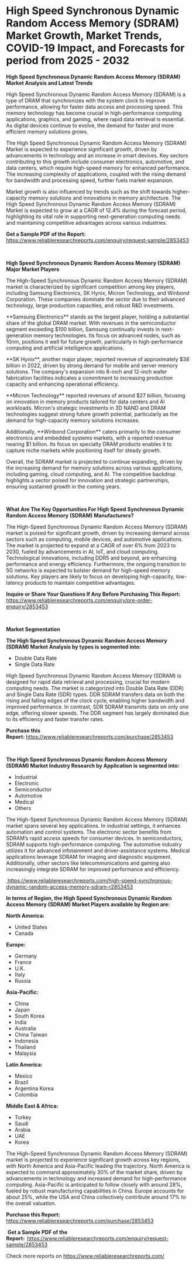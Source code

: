 <p><h1>High Speed Synchronous Dynamic Random Access Memory (SDRAM) Market Growth, Market Trends, COVID-19 Impact, and Forecasts for period from 2025 - 2032</h1></p><p><strong>High Speed Synchronous Dynamic Random Access Memory (SDRAM) Market Analysis and Latest Trends</strong></p>
<p><p>High Speed Synchronous Dynamic Random Access Memory (SDRAM) is a type of DRAM that synchronizes with the system clock to improve performance, allowing for faster data access and processing speed. This memory technology has become crucial in high-performance computing applications, graphics, and gaming, where rapid data retrieval is essential. As digital devices continue to evolve, the demand for faster and more efficient memory solutions grows.</p><p>The High Speed Synchronous Dynamic Random Access Memory (SDRAM) Market is expected to experience significant growth, driven by advancements in technology and an increase in smart devices. Key sectors contributing to this growth include consumer electronics, automotive, and data centers, which require high-speed memory for enhanced performance. The increasing complexity of applications, coupled with the rising demand for bandwidth and processing speed, further fuels market expansion. </p><p>Market growth is also influenced by trends such as the shift towards higher-capacity memory solutions and innovations in memory architecture. The High Speed Synchronous Dynamic Random Access Memory (SDRAM) Market is expected to grow at a CAGR of 12.4% during the forecast period, highlighting its vital role in supporting next-generation computing needs and maintaining competitive advantages across various industries.</p></p>
<p><strong>Get a Sample PDF of the Report:&nbsp;</strong> <a href="https://www.reliableresearchreports.com/enquiry/request-sample/2853453?utm_campaign=3034&utm_medium=2&utm_source=Github&utm_content=ia&utm_term=12032025&utm_id=high-speed-synchronous-dynamic-random-access-memory-sdram">https://www.reliableresearchreports.com/enquiry/request-sample/2853453</a></p>
<p>&nbsp;</p>
<p><strong>High Speed Synchronous Dynamic Random Access Memory (SDRAM) Major Market Players</strong></p>
<p><p>The High-Speed Synchronous Dynamic Random Access Memory (SDRAM) market is characterized by significant competition among key players, including Samsung Electronics, SK Hynix, Micron Technology, and Winbond Corporation. These companies dominate the sector due to their advanced technology, large production capacities, and robust R&D investments.</p><p>**Samsung Electronics** stands as the largest player, holding a substantial share of the global DRAM market. With revenues in the semiconductor segment exceeding $100 billion, Samsung continually invests in next-generation memory technologies. Its focus on advanced nodes, such as 10nm, positions it well for future growth, particularly in high-performance computing and artificial intelligence applications.</p><p>**SK Hynix**, another major player, reported revenue of approximately $38 billion in 2022, driven by strong demand for mobile and server memory solutions. The company's expansion into 8-inch and 12-inch wafer fabrication facilities indicates a commitment to increasing production capacity and enhancing operational efficiency.</p><p>**Micron Technology** reported revenues of around $27 billion, focusing on innovation in memory products tailored for data centers and AI workloads. Micron's strategic investments in 3D NAND and DRAM technologies suggest strong future growth potential, particularly as the demand for high-capacity memory solutions increases.</p><p>Additionally, **Winbond Corporation** caters primarily to the consumer electronics and embedded systems markets, with a reported revenue nearing $1 billion. Its focus on specialty DRAM products enables it to capture niche markets while positioning itself for steady growth.</p><p>Overall, the SDRAM market is projected to continue expanding, driven by the increasing demand for memory solutions across various applications, including gaming, cloud computing, and AI. The competitive backdrop highlights a sector poised for innovation and strategic partnerships, ensuring sustained growth in the coming years.</p></p>
<p>&nbsp;</p>
<p><strong>What Are The Key Opportunities For High Speed Synchronous Dynamic Random Access Memory (SDRAM) Manufacturers?</strong></p>
<p><p>The High-Speed Synchronous Dynamic Random Access Memory (SDRAM) market is poised for significant growth, driven by increasing demand across sectors such as computing, mobile devices, and automotive applications. The market is projected to expand at a CAGR of over 6% from 2023 to 2030, fueled by advancements in AI, IoT, and cloud computing. Technological innovations, including DDR5 and beyond, are enhancing performance and energy efficiency. Furthermore, the ongoing transition to 5G networks is expected to bolster demand for high-speed memory solutions. Key players are likely to focus on developing high-capacity, low-latency products to maintain competitive advantages.</p></p>
<p><strong>Inquire or Share Your Questions If Any Before Purchasing This Report:</strong> <a href="https://www.reliableresearchreports.com/enquiry/pre-order-enquiry/2853453?utm_campaign=3034&utm_medium=2&utm_source=Github&utm_content=ia&utm_term=12032025&utm_id=high-speed-synchronous-dynamic-random-access-memory-sdram">https://www.reliableresearchreports.com/enquiry/pre-order-enquiry/2853453</a></p>
<p>&nbsp;</p>
<p><strong>Market Segmentation</strong></p>
<p><strong>The High Speed Synchronous Dynamic Random Access Memory (SDRAM) Market Analysis by types is segmented into:</strong></p>
<p><ul><li>Double Data Rate</li><li>Single Data Rate</li></ul></p>
<p><p>High Speed Synchronous Dynamic Random Access Memory (SDRAM) is designed for rapid data retrieval and processing, crucial for modern computing needs. The market is categorized into Double Data Rate (DDR) and Single Data Rate (SDR) types. DDR SDRAM transfers data on both the rising and falling edges of the clock cycle, enabling higher bandwidth and improved performance. In contrast, SDR SDRAM transmits data on only one edge, offering slower speeds. The DDR segment has largely dominated due to its efficiency and faster transfer rates.</p></p>
<p><strong>Purchase this Report:&nbsp;</strong><a href="https://www.reliableresearchreports.com/purchase/2853453?utm_campaign=3034&utm_medium=2&utm_source=Github&utm_content=ia&utm_term=12032025&utm_id=high-speed-synchronous-dynamic-random-access-memory-sdram">https://www.reliableresearchreports.com/purchase/2853453</a></p>
<p>&nbsp;</p>
<p><strong>The High Speed Synchronous Dynamic Random Access Memory (SDRAM) Market Industry Research by Application is segmented into:</strong></p>
<p><ul><li>Industrial</li><li>Electronic</li><li>Semiconductor</li><li>Automotive</li><li>Medical</li><li>Others</li></ul></p>
<p><p>The High-Speed Synchronous Dynamic Random Access Memory (SDRAM) market spans several key applications. In industrial settings, it enhances automation and control systems. The electronic sector benefits from SDRAM’s rapid access speeds for consumer devices. In semiconductors, SDRAM supports high-performance computing. The automotive industry utilizes it for advanced infotainment and driver-assistance systems. Medical applications leverage SDRAM for imaging and diagnostic equipment. Additionally, other sectors like telecommunications and gaming also increasingly integrate SDRAM for improved performance and efficiency.</p></p>
<p><a href="https://www.reliableresearchreports.com/high-speed-synchronous-dynamic-random-access-memory-sdram-r2853453?utm_campaign=3034&utm_medium=2&utm_source=Github&utm_content=ia&utm_term=12032025&utm_id=high-speed-synchronous-dynamic-random-access-memory-sdram">&nbsp;https://www.reliableresearchreports.com/high-speed-synchronous-dynamic-random-access-memory-sdram-r2853453</a></p>
<p><strong>In terms of Region, the High Speed Synchronous Dynamic Random Access Memory (SDRAM) Market Players available by Region are:</strong></p>
<p>
    <p> <strong> North America: </strong>
        <ul>
            <li>United States</li>
            <li>Canada</li>
        </ul>
        </p> 
    <p> <strong> Europe: </strong>
        <ul>
            <li>Germany</li>
            <li>France</li>
            <li>U.K.</li>
            <li>Italy</li>
            <li>Russia</li>
        </ul>
        </p> 
    <p> <strong> Asia-Pacific: </strong>
        <ul>
            <li>China</li>
            <li>Japan</li>
            <li>South Korea</li>
            <li>India</li>
            <li>Australia</li>
            <li>China Taiwan</li>
            <li>Indonesia</li>
            <li>Thailand</li>
            <li>Malaysia</li>
        </ul>
        </p> 
    <p> <strong> Latin America: </strong>
        <ul>
            <li>Mexico</li>
            <li>Brazil</li>
            <li>Argentina Korea</li>
            <li>Colombia</li>
        </ul>
        </p> 
    <p> <strong> Middle East & Africa: </strong>
        <ul>
            <li>Turkey</li>
            <li>Saudi</li>
            <li>Arabia</li>
            <li>UAE</li>
            <li>Korea</li>
        </ul>
    </p>
    </p>
<p><p>The High-Speed Synchronous Dynamic Random Access Memory (SDRAM) market is projected to experience significant growth across key regions, with North America and Asia-Pacific leading the trajectory. North America is expected to command approximately 30% of the market share, driven by advancements in technology and increased demand for high-performance computing. Asia-Pacific is anticipated to follow closely with around 28%, fueled by robust manufacturing capabilities in China. Europe accounts for about 25%, while the USA and China collectively contribute around 17% to the overall valuation.</p></p>
<p><strong>Purchase this Report: </strong><a href="https://www.reliableresearchreports.com/purchase/2853453?utm_campaign=3034&utm_medium=2&utm_source=Github&utm_content=ia&utm_term=12032025&utm_id=high-speed-synchronous-dynamic-random-access-memory-sdram">https://www.reliableresearchreports.com/purchase/2853453</a></p>
<p>&nbsp;<strong>Get a Sample PDF of the Report:&nbsp;&nbsp;</strong><a href="https://www.reliableresearchreports.com/enquiry/request-sample/2853453?utm_campaign=3034&utm_medium=2&utm_source=Github&utm_content=ia&utm_term=12032025&utm_id=high-speed-synchronous-dynamic-random-access-memory-sdram">https://www.reliableresearchreports.com/enquiry/request-sample/2853453</a></p>
<p><strong></strong></p>
<p>Check more reports on <a href="https://www.reliableresearchreports.com/?utm_campaign=3034&utm_medium=2&utm_source=Github&utm_content=ia&utm_term=12032025&utm_id=high-speed-synchronous-dynamic-random-access-memory-sdram">https://www.reliableresearchreports.com/</a></p>